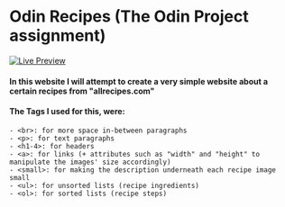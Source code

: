 # Odin Recipes (The Odin Project assignment)

[![Live Preview](https://gist.github.com/cxmeel/0dbc95191f239b631c3874f4ccf114e2/raw/play.svg)](https://laptique.github.io/odin-recipes/index.html)



#### In this website I will attempt to create a very simple website about a certain recipes from "allrecipes.com"
#### The Tags I used for this, were:

```
- <br>: for more space in-between paragraphs
- <p>: for text paragraphs
- <h1-4>: for headers
- <a>: for links (+ attributes such as "width" and "height" to manipulate the images' size accordingly)
- <small>: for making the description underneath each recipe image small 
- <ul>: for unsorted lists (recipe ingredients)
- <ol>: for sorted lists (recipe steps)
```

